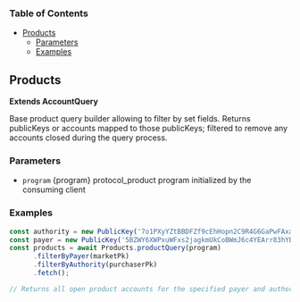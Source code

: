 <!-- Generated by documentation.js. Update this documentation by updating the source code. -->

### Table of Contents

*   [Products][1]
    *   [Parameters][2]
    *   [Examples][3]

## Products

**Extends AccountQuery**

Base product query builder allowing to filter by set fields. Returns publicKeys or accounts mapped to those publicKeys; filtered to remove any accounts closed during the query process.

### Parameters

*   `program`  {program} protocol\_product program initialized by the consuming client

### Examples

```javascript
const authority = new PublicKey('7o1PXyYZtBBDFZf9cEhHopn2C9R4G6GaPwFAxaNWM33D')
const payer = new PublicKey('5BZWY6XWPxuWFxs2jagkmUkCoBWmJ6c4YEArr83hYBWk')
const products = await Products.productQuery(program)
      .filterByPayer(marketPk)
      .filterByAuthority(purchaserPk)
      .fetch();

// Returns all open product accounts for the specified payer and authority.
```

[1]: #products

[2]: #parameters

[3]: #examples
